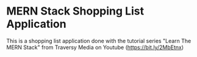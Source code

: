 # MERN Stack Shopping List Application
This is a shopping list application done with the tutorial series "Learn The MERN Stack" from Traversy Media on Youtube (https://bit.ly/2MbEtnx)
